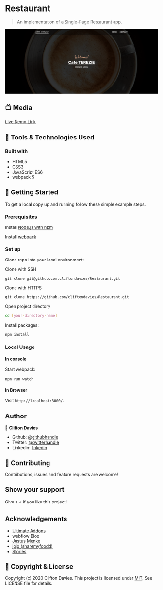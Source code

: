 # Restaurant

> An implementation of a Single-Page Restaurant app.

![screenshot](restaurant.png)

## :tv: Media

[Live Demo Link](https://tereziz.netlify.app/)

## :toolbox: Tools & Technologies Used

### Built with

- HTML5
- CSS3
- JavaScript ES6
- webpack 5

## :rocket: Getting Started

To get a local copy up and running follow these simple example steps.

### Prerequisites

Install [Node.js with npm](https://nodejs.org/en/download/)

Install [webpack](https://webpack.js.org/guides/getting-started/)

### Set up

Clone repo into your local environment:

Clone with SSH

```git
git clone git@github.com:cliftondavies/Restaurant.git
```

Clone with HTTPS

```git
git clone https://github.com/cliftondavies/Restaurant.git
```

Open project directory

```bash
cd [your-directory-name]
```

Install packages:

```javascript
npm install
```

### Local Usage

#### In console

Start webpack:

```javascript
npm run watch
```

#### In Browser

Visit `http://localhost:3000/`.

## Author

👤 **Clifton Davies**

- Github: [@githubhandle](https://github.com/cliftondavies)
- Twitter: [@twitterhandle](https://twitter.com/cliftonaedavies)
- Linkedin: [linkedin](https://www.linkedin.com/in/clifton-davies-mbcs/)

## 🤝 Contributing

Contributions, issues and feature requests are welcome!

## Show your support

Give a ⭐️ if you like this project!

## Acknowledgements

- [Ultimate Addons](https://www.ultimatebeaver.com/restaurant-page-template/)
- [webflow Blog](https://webflow.com/blog/restaurant-website-design)
- [Justus Menke](https://unsplash.com/photos/47cW0To8dQY)
- [jojo (sharemyfoodd)](https://unsplash.com/photos/r4oekBkaF2Y)
- [Storiès](https://unsplash.com/photos/8b8k6AsNY6c)

## 📝 Copyright & License

Copyright (c) 2020 Clifton Davies.
This project is licensed under [MIT](https://opensource.org/licenses/MIT). See LICENSE file for details.
